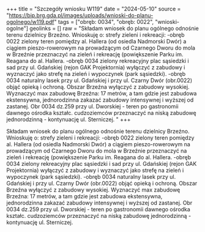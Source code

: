 +++
title = "Szczegóły wniosku W119"
date = "2024-05-10"
source = "https://bip.brg.gda.pl/images/uploads/wnioski-do-planu-ogolnego/w119.pdf"
tags = ["obręb: 0034", "obręb: 0022", "wnioski-ogolne"]
geolinks = []
raw = "Składam wniosek do planu ogólnego odnośnie terenu dzielnicy Brzeźno. Wnioskuję o: strefy zieleni i rekreacji: -obręb 0022 zielony teren pomiędzy al. Hallera (od osiedla Nadmorski Dwór) a ciągiem pieszo-rowerowym na prowadzącym od Czarnego Dworu do mola w Brzeźnie przeznaczyć na zieleń i rekreację (powiększenie Parku im. Reagana do al. Hallera. -obręb 0034 zielony rekreacyjny plac sąsiedzki i sad przy ul. Gdańskiej (rejon GAK Projektornia) wyłączyć z zabudowy i wyznaczyć jako strefę na zieleń i wypoczynek (park sąsiedzki). -obręb 0034 naturalny lasek przy ul. Gdańskiej i przy ul. Czarny Dwór (obr.0022) objąć opieką i ochroną. Obszar Brzeźna wyłączyć z zabudowy wysokiej. Wyznaczyć max zabudowę Brzeźna: 17 metrów, a tam gdzie jest zabudowa ekstensywna, jednorodzinna zakazać zabudowy intensywnej i wyższej od zastanej. Obr 0034 dz.259 przy ul. Dworskiej - teren po gastronomii dawnego ośrodka kształc. cudzoziemców przeznaczyć na niską zabudowę jednorodzinną - kontynuację ul. Sterniczej. "
+++

Składam wniosek do planu ogólnego odnośnie terenu dzielnicy Brzeźno. Wnioskuję
o: strefy zieleni i rekreacji: -obręb 0022 zielony teren pomiędzy al. Hallera (od osiedla Nadmorski
Dwór) a ciągiem pieszo-rowerowym na prowadzącym od Czarnego Dworu do mola w Brzeźnie
przeznaczyć na zieleń i rekreację (powiększenie Parku im. Reagana do al. Hallera. -obręb 0034
zielony rekreacyjny plac sąsiedzki i sad przy ul. Gdańskiej (rejon GAK Projektornia) wyłączyć z
zabudowy i wyznaczyć jako strefę na zieleń i wypoczynek (park sąsiedzki). -obręb 0034
naturalny lasek przy ul. Gdańskiej i przy ul. Czarny Dwór (obr.0022) objąć opieką i ochroną.
Obszar Brzeźna wyłączyć z zabudowy wysokiej. Wyznaczyć max zabudowę Brzeźna: 17 metrów,
a tam gdzie jest zabudowa ekstensywna, jednorodzinna zakazać zabudowy intensywnej i
wyższej od zastanej. Obr 0034 dz.259 przy ul. Dworskiej - teren po gastronomii dawnego
ośrodka kształc. cudzoziemców przeznaczyć na niską zabudowę jednorodzinną - kontynuację ul.
Sterniczej.



